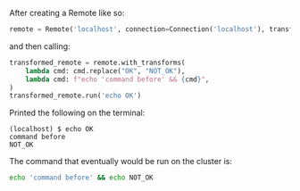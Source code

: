 After creating a Remote like so:

```python
remote = Remote('localhost', connection=Connection('localhost'), transforms=())
```

and then calling:

```python
transformed_remote = remote.with_transforms(
    lambda cmd: cmd.replace("OK", "NOT_OK"),
    lambda cmd: f"echo 'command before' && {cmd}",
)
transformed_remote.run('echo OK')
```

Printed the following on the terminal:

```console
(localhost) $ echo OK
command before
NOT_OK

```

The command that eventually would be run on the cluster is:

```bash
echo 'command before' && echo NOT_OK
```
